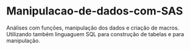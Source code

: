 # Manipulacao-de-dados-com-SAS
Análises com funções, manipulação dos dados e criação de macros. 
Utilizando também linguaguem SQL para construção de tabelas e para manipulação.
